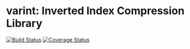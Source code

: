 varint: Inverted Index Compression Library
==========================================

[![Build Status](https://secure.travis-ci.org/stephanepoirier/varint.png?branch=master)](https://travis-ci.org/stephanepoirier/varint)
[![Coverage Status](https://coveralls.io/repos/github/stephanepoirier/varint/badge.svg?branch=master)](https://coveralls.io/github/stephanepoirier/varint?branch=coverage)
